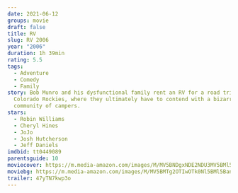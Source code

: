 ```yaml
---
date: 2021-06-12
groups: movie
draft: false
title: RV
slug: RV 2006
year: "2006"
duration: 1h 39min
rating: 5.5
tags:
  - Adventure
  - Comedy
  - Family
story: Bob Munro and his dysfunctional family rent an RV for a road trip to the
  Colorado Rockies, where they ultimately have to contend with a bizarre
  community of campers.
stars:
  - Robin Williams
  - Cheryl Hines
  - JoJo
  - Josh Hutcherson
  - Jeff Daniels
imdbid: tt0449089
parentsguide: 10
moviecover: https://m.media-amazon.com/images/M/MV5BNDgxNDE2NDU3MV5BMl5BanBnXkFtZTcwMzA2ODQzMQ@@._V1_FMjpg_UY720_.jpg
moviebg: https://m.media-amazon.com/images/M/MV5BMTg2OTIwOTk0Nl5BMl5BanBnXkFtZTYwNTcwOTM3._V1_FMjpg_UX485_.jpg
trailer: 47yTN7kwp3o
---
```

